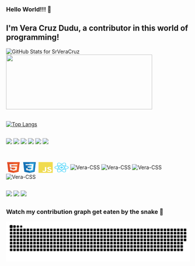 ### Hello World!!! 👋
## I'm Vera Cruz Dudu, a contributor in this world of programming!

<!-- Skyline -->

<div>
  <img src="https://github-readme-stats.vercel.app/api?username=SrVeraCruz&show_icons=true&include_all_commits=true&count_private=true&theme=dracula&layout=compact" alt="GitHub Stats for SrVeraCruz" width="400" height="150">
  <img src="https://github-readme-streak-stats.herokuapp.com?user=SrVeraCruz&theme=dracula&layout=compact" width="400" height="150">
</div>

##

[![Top Langs](https://github-readme-stats.vercel.app/api/top-langs/?username=SrVeraCruz&size_weight=0.5&count_weight=0.5)](https://github.com/SrVeraCruz/github-readme-stats)

##

![](https://img.shields.io/badge/OS-LINUX-informational?style=plastic&logo=#FCC624&logoColor=white&color=2bbc8a)
![](https://img.shields.io/badge/OS-WINDOWS-informational?style=plastic&logo=<LOGO_NAME>&logoColor=white&color=2bbc8a)
![](https://img.shields.io/badge/CODE-c++-informational?style=plastic&logo=<LOGO_NAME>&logoColor=white&color=2bbc8a)
![](https://img.shields.io/badge/IDE-VSCODE-informational?style=plastic&logo=<LOGO_NAME>&logoColor=white&color=2bbc8a)
<img src="https://img.shields.io/github/followers/SrVeraCruz?label=Follow&style=plastic">
<img src="https://img.shields.io/github/stars/SrVeraCruz?label=Stars&style=plastic">

##

<div style="display: inline_block"><br>
  <img align="center" alt="Vera-HTML" height="30" width="40" src="https://raw.githubusercontent.com/devicons/devicon/master/icons/html5/html5-original.svg">
  <img align="center" alt="Vera-CSS" height="30" width="40" src="https://raw.githubusercontent.com/devicons/devicon/master/icons/css3/css3-original.svg">
  <img align="center" alt="Vera-Js" height="30" width="40" src="https://raw.githubusercontent.com/devicons/devicon/master/icons/javascript/javascript-plain.svg">
  <img align="center" alt="Vera-React" height="30" width="40" src="https://raw.githubusercontent.com/devicons/devicon/master/icons/react/react-original.svg">
  <img align="center" alt="Vera-CSS" height="30" width="40" src="https://cdn.jsdelivr.net/gh/devicons/devicon/icons/git/git-original.svg">
  <img align="center" alt="Vera-CSS" height="30" width="40" color="#fff" src="https://cdn.jsdelivr.net/gh/devicons/devicon/icons/cplusplus/cplusplus-original.svg">
  <img align="center" alt="Vera-CSS" height="30" width="40" color="#fff" src="https://cdn.jsdelivr.net/gh/devicons/devicon/icons/php/php-original.svg">
  <img align="center" alt="Vera-CSS" height="30" width="40" color="#fff" src="https://cdn.jsdelivr.net/gh/devicons/devicon/icons/mysql/mysql-original.svg">
</div>

##
 
<div> 
  <a href="https://www.instagram.com/just_vera_cruz/" target="_blank"><img src="https://img.shields.io/badge/-Instagram-%23E4405F?style=for-the-badge&logo=instagram&logoColor=white" target="_blank"></a>
  <a href = "mailto:contatoveracruzdudu@gmail.com"><img src="https://img.shields.io/badge/-Gmail-%23333?style=for-the-badge&logo=gmail&logoColor=white" target="_blank"></a>
  <a href="https://www.linkedin.com/in/vera-cruz-d%C3%BAd%C3%BA-81854a279/" target="_blank"><img src="https://img.shields.io/badge/-LinkedIn-%230077B5?style=for-the-badge&logo=linkedin&logoColor=white" target="_blank"></a> 
</div>

##
<!-- [![trophy](https://github-profile-trophy.vercel.app/?username=mishmanners&theme=radical)](https://github.com/ryo-ma/github-profile-trophy) ONLY if I want to show the trophy things here -->

##

### Watch my contribution graph get eaten by the snake 🐍

<!-- platane/snk works, it just puts it on a new branch -->
![snake gif](https://github.com/SrVeraCruz/SrVeraCruz/blob/output/github-contribution-grid-snake.svg)
